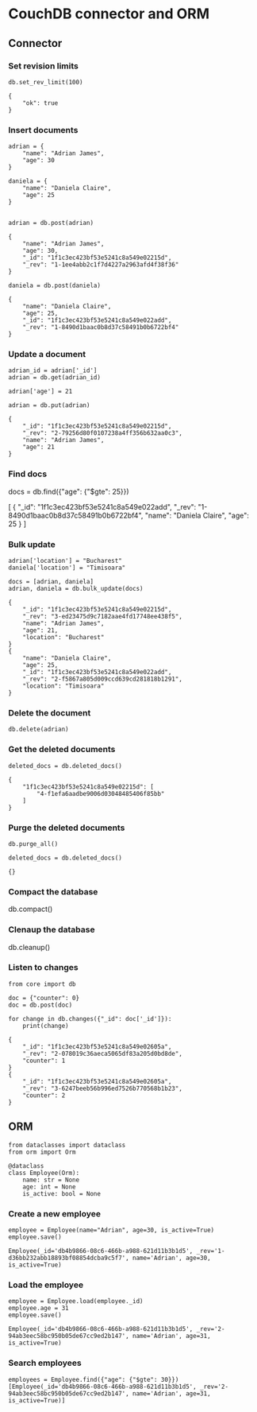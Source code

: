 # CouchDB connector and ORM

## Connector

### Set revision limits
    db.set_rev_limit(100)

    {
        "ok": true
    }


### Insert documents
    adrian = {
        "name": "Adrian James",
        "age": 30
    }

    daniela = {
        "name": "Daniela Claire",
        "age": 25
    }


    adrian = db.post(adrian)

    {
        "name": "Adrian James",
        "age": 30,
        "_id": "1f1c3ec423bf53e5241c8a549e02215d",
        "_rev": "1-1ee4abb2c1f7d4227a2963afd4f38f36"
    }

    daniela = db.post(daniela)

    {
        "name": "Daniela Claire",
        "age": 25,
        "_id": "1f1c3ec423bf53e5241c8a549e022add",
        "_rev": "1-8490d1baac0b8d37c58491b0b6722bf4"
    }


### Update a document
    adrian_id = adrian['_id']
    adrian = db.get(adrian_id)

    adrian['age'] = 21

    adrian = db.put(adrian)

    {
        "_id": "1f1c3ec423bf53e5241c8a549e02215d",
        "_rev": "2-79256d80f0107238a4ff356b632aa0c3",
        "name": "Adrian James",
        "age": 21
    }

### Find docs
docs = db.find({"age": {"$gte": 25}})

[
    {
        "_id": "1f1c3ec423bf53e5241c8a549e022add",
        "_rev": "1-8490d1baac0b8d37c58491b0b6722bf4",
        "name": "Daniela Claire",
        "age": 25
    }
]

### Bulk update
    adrian['location'] = "Bucharest"
    daniela['location'] = "Timisoara"

    docs = [adrian, daniela]
    adrian, daniela = db.bulk_update(docs)

    {
        "_id": "1f1c3ec423bf53e5241c8a549e02215d",
        "_rev": "3-ed23475d9c7182aae4fd17748ee438f5",
        "name": "Adrian James",
        "age": 21,
        "location": "Bucharest"
    }
    {
        "name": "Daniela Claire",
        "age": 25,
        "_id": "1f1c3ec423bf53e5241c8a549e022add",
        "_rev": "2-f5867a805d009ccd639cd281818b1291",
        "location": "Timisoara"
    }

### Delete the document
    db.delete(adrian)

### Get the deleted documents
    deleted_docs = db.deleted_docs()

    {
        "1f1c3ec423bf53e5241c8a549e02215d": [
            "4-f1efa6aadbe9006d03048485406f85bb"
        ]
    }

### Purge the deleted documents
    db.purge_all()

    deleted_docs = db.deleted_docs()

    {}

### Compact the database
db.compact()

### Clenaup the database
db.cleanup()

### Listen to changes
    from core import db

    doc = {"counter": 0}
    doc = db.post(doc)

    for change in db.changes({"_id": doc['_id']}):
        print(change)

    {
        "_id": "1f1c3ec423bf53e5241c8a549e02605a",
        "_rev": "2-078019c36aeca5065df83a205d0bd8de",
        "counter": 1
    }
    {
        "_id": "1f1c3ec423bf53e5241c8a549e02605a",
        "_rev": "3-6247beeb56b996ed7526b770568b1b23",
        "counter": 2
    }


## ORM

    from dataclasses import dataclass
    from orm import Orm

    @dataclass
    class Employee(Orm):
        name: str = None
        age: int = None
        is_active: bool = None

### Create a new employee
    employee = Employee(name="Adrian", age=30, is_active=True)
    employee.save()

    Employee(_id='db4b9866-08c6-466b-a988-621d11b3b1d5', _rev='1-d36bb232abb18893bf08854dcba9c5f7', name='Adrian', age=30, is_active=True)


### Load the employee
    employee = Employee.load(employee._id)
    employee.age = 31
    employee.save()

    Employee(_id='db4b9866-08c6-466b-a988-621d11b3b1d5', _rev='2-94ab3eec58bc950b05de67cc9ed2b147', name='Adrian', age=31, is_active=True)


### Search employees
    employees = Employee.find({"age": {"$gte": 30}})
    [Employee(_id='db4b9866-08c6-466b-a988-621d11b3b1d5', _rev='2-94ab3eec58bc950b05de67cc9ed2b147', name='Adrian', age=31, is_active=True)]
